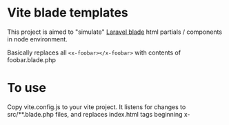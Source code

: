 # Vite blade templates

This project is aimed to "simulate" [Laravel blade](https://laravel.com/docs/10.x/blade) html partials / components in node environment.

Basically replaces all `<x-foobar></x-foobar>` with contents of foobar.blade.php


# To use

Copy vite.config.js to your vite project. It listens for changes to src/**.blade.php files, and replaces index.html tags beginning x-
